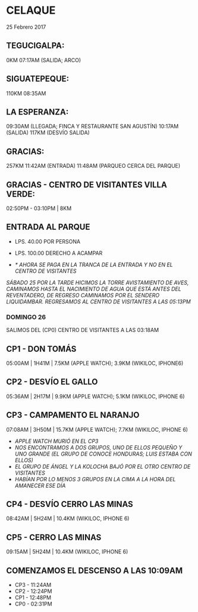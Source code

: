 # CELAQUE
25 Febrero 2017

## TEGUCIGALPA:
0KM 07:17AM (SALIDA; ARCO)

## SIGUATEPEQUE:
110KM 08:35AM

## LA ESPERANZA:
09:30AM (LLEGADA; FINCA Y RESTAURANTE SAN AGUSTÍN)
10:17AM (SALIDA)
117KM (DESVÍO SALIDA)

## GRACIAS:
257KM 11:42AM (ENTRADA)
11:48AM (PARQUEO CERCA DEL PARQUE)

## GRACIAS - CENTRO DE VISITANTES VILLA VERDE:
02:50PM - 03:10PM | 8KM

## ENTRADA AL PARQUE
- LPS. 40.00 POR PERSONA
+ LPS. 100.00 DERECHO A ACAMPAR
- _* AHORA SE PAGA EN LA TRANCA DE LA ENTRADA Y NO EN EL CENTRO DE VISITANTES_

_SÁBADO 25 POR LA TARDE HICIMOS LA TORRE AVISTAMIENTO DE AVES, CAMINAMOS HASTA EL NACIMIENTO DE AGUA QUE ESTÁ ANTES DEL REVENTADERO, DE REGRESO CAMINAMOS POR EL SENDERO LIQUIDAMBAR. REGRESAMOS AL CENTRO DE VISITANTES A LAS 05:13PM_

### DOMINGO 26
SALIMOS DEL (CP0) CENTRO DE VISITANTES A LAS 03:18AM

## CP1 - DON TOMÁS
05:00AM |  1H41M | 7.5KM (APPLE WATCH); 3.9KM (WIKILOC, IPHONE6)

## CP2 - DESVÍO EL GALLO
05:36AM | 2H17M | 9.9KM (APPLE WATCH); 5.1KM (WIKILOC, IPHONE 6)

## CP3 - CAMPAMENTO EL NARANJO
07:08AM | 3H50M | 15.7KM (APPLE WATCH); 7.7KM (WIKILOC, IPHONE 6)

- _APPLE WATCH MURIÓ EN EL CP3_
- _NOS ENCONTRAMOS A DOS GRUPOS, UNO DE ELLOS PEQUEÑO Y UNO GRANDE (EL GRUPO DE CONOCE HONDURAS; LUIS ESTABA CON ELLOS)_
- _EL GRUPO DE ÁNGEL Y LA KOLOCHA BAJÓ POR EL OTRO CENTRO DE VISITANTES_
- _HABÍAN POR LO MENOS 3 GRUPOS EN LA CIMA A LA HORA DEL AMANECER ESE DÍA_

## CP4 - DESVÍO CERRO LAS MINAS
08:42AM | 5H24M | 10.4KM (WIKILOC, IPHONE 6)

## CP5 - CERRO LAS MINAS
09:15AM | 5H24M | 10.4KM (WIKILOC, IPHONE 6)

## COMENZAMOS EL DESCENSO A LAS 10:09AM
- CP3 - 11:24AM
- CP2 - 12:24PM
- CP1 - 12:48PM
- CP0 - 02:31PM








